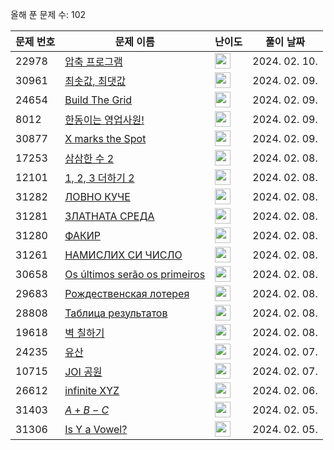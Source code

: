 올해 푼 문제 수: 102

| 문제 번호 | 문제 이름 | 난이도 | 풀이 날짜 |
| --- | --- | --- | --- |
| 22978 | [압축 프로그램](https://www.acmicpc.net/problem/22978) | <img height="25px" width="25px=" src="https://static.solved.ac/tier_small/20.svg"/> | 2024. 02. 10.  |
| 30961 | [최솟값, 최댓값](https://www.acmicpc.net/problem/30961) | <img height="25px" width="25px=" src="https://static.solved.ac/tier_small/12.svg"/> | 2024. 02. 09.  |
| 24654 | [Build The Grid](https://www.acmicpc.net/problem/24654) | <img height="25px" width="25px=" src="https://static.solved.ac/tier_small/14.svg"/> | 2024. 02. 09.  |
| 8012 | [한동이는 영업사원!](https://www.acmicpc.net/problem/8012) | <img height="25px" width="25px=" src="https://static.solved.ac/tier_small/16.svg"/> | 2024. 02. 09.  |
| 30877 | [X marks the Spot](https://www.acmicpc.net/problem/30877) | <img height="25px" width="25px=" src="https://static.solved.ac/tier_small/4.svg"/> | 2024. 02. 09.  |
| 17253 | [삼삼한 수 2](https://www.acmicpc.net/problem/17253) | <img height="25px" width="25px=" src="https://static.solved.ac/tier_small/9.svg"/> | 2024. 02. 08.  |
| 12101 | [1, 2, 3 더하기 2](https://www.acmicpc.net/problem/12101) | <img height="25px" width="25px=" src="https://static.solved.ac/tier_small/10.svg"/> | 2024. 02. 08.  |
| 31282 | [ЛОВНО КУЧЕ](https://www.acmicpc.net/problem/31282) | <img height="25px" width="25px=" src="https://static.solved.ac/tier_small/2.svg"/> | 2024. 02. 08.  |
| 31281 | [ЗЛАТНАТА СРЕДА](https://www.acmicpc.net/problem/31281) | <img height="25px" width="25px=" src="https://static.solved.ac/tier_small/2.svg"/> | 2024. 02. 08.  |
| 31280 | [ФАКИР](https://www.acmicpc.net/problem/31280) | <img height="25px" width="25px=" src="https://static.solved.ac/tier_small/2.svg"/> | 2024. 02. 08.  |
| 31261 | [НАМИСЛИХ СИ ЧИСЛО](https://www.acmicpc.net/problem/31261) | <img height="25px" width="25px=" src="https://static.solved.ac/tier_small/2.svg"/> | 2024. 02. 08.  |
| 30658 | [Os últimos serão os primeiros](https://www.acmicpc.net/problem/30658) | <img height="25px" width="25px=" src="https://static.solved.ac/tier_small/2.svg"/> | 2024. 02. 08.  |
| 29683 | [Рождественская лотерея](https://www.acmicpc.net/problem/29683) | <img height="25px" width="25px=" src="https://static.solved.ac/tier_small/2.svg"/> | 2024. 02. 08.  |
| 28808 | [Таблица результатов](https://www.acmicpc.net/problem/28808) | <img height="25px" width="25px=" src="https://static.solved.ac/tier_small/2.svg"/> | 2024. 02. 08.  |
| 19618 | [벽 칠하기](https://www.acmicpc.net/problem/19618) | <img height="25px" width="25px=" src="https://static.solved.ac/tier_small/20.svg"/> | 2024. 02. 08.  |
| 24235 | [유산](https://www.acmicpc.net/problem/24235) | <img height="25px" width="25px=" src="https://static.solved.ac/tier_small/19.svg"/> | 2024. 02. 07.  |
| 10715 | [JOI 공원](https://www.acmicpc.net/problem/10715) | <img height="25px" width="25px=" src="https://static.solved.ac/tier_small/15.svg"/> | 2024. 02. 07.  |
| 26612 | [infinite XYZ](https://www.acmicpc.net/problem/26612) | <img height="25px" width="25px=" src="https://static.solved.ac/tier_small/18.svg"/> | 2024. 02. 06.  |
| 31403 | [$A + B - C$](https://www.acmicpc.net/problem/31403) | <img height="25px" width="25px=" src="https://static.solved.ac/tier_small/2.svg"/> | 2024. 02. 05.  |
| 31306 | [Is Y a Vowel?](https://www.acmicpc.net/problem/31306) | <img height="25px" width="25px=" src="https://static.solved.ac/tier_small/2.svg"/> | 2024. 02. 05.  |
